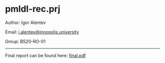# pmldl-rec.prj

Author: Igor Alentev

Email: i.alentev@innopolis.university

Group: BS20-RO-01

--------------------------------------------------------------------------------

Final report can be found here: [final.pdf](reports/final.pdf)
